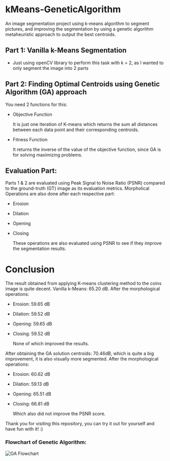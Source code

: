 # kMeans-GeneticAlgorithm
An image segmentation project using k-means algorithm to segment pictures, and improving the segmentation by using a genetic algorithm metaheuristic approach to output the best centroids.

## Part 1: Vanilla k-Means Segmentation
- Just using openCV library to perform this task with k = 2, as I wanted to only segment the image into 2 parts
  
## Part 2: Finding Optimal Centroids using Genetic Algorithm (GA) approach
You need 2 functions for this:

- Objective Function

  It is just one iteration of K-means which returns the sum all distances between each data point and their corresponding centroids.

- Fitness Function

  It returns the inverse of the value of the objective function, since GA is for solving maximizing problems.

## Evaluation Part:
Parts 1 & 2 are evaluated using Peak Signal to Noise Ratio (PSNR) compared to the ground-truth (GT) image as its evaluation metrics.
Morpholical Operations are also done after each respective part:
- Erosion
- Dilation
- Opening
- Closing

  These operations are also evaluated using PSNR to see if they improve the segmentation results.

# Conclusion
The result obtained from applying K-means clustering method to the coins image is quite decent.
Vanilla k-Means: 65.20 dB. 
After the morphological operations:
- Erosion: 59.65 dB
- Dilation: 59.52 dB
- Opening: 59.65 dB
- Closing: 59.52 dB

  None of which improved the results.

After obtaining the GA solution centroids: 70.46dB, which is quite a big improvement, 
it is also visually more segmented.
After the morphological operations:
- Erosion: 60.62 dB
- Dilation: 59.13 dB
- Opening: 65.51 dB
- Closing: 66.81 dB

  Which also did not improve the PSNR score.

Thank you for visiting this repository, you can try it out for yourself and have fun with it! :) 

### Flowchart of Genetic Algorithm:
![GA Flowchart](https://github.com/s7eady/kMeans-GeneticAlgorithm/assets/152954536/7e8e034b-32d6-4a00-aebd-5b69e97b4bb2)
